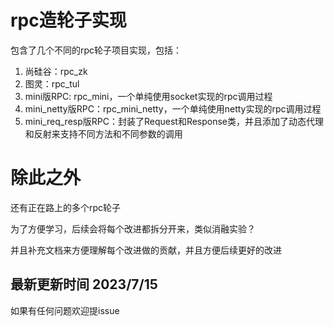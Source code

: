 # rpc造轮子实现

包含了几个不同的rpc轮子项目实现，包括：

1. 尚硅谷：rpc_zk
2. 图灵：rpc_tul
3. mini版RPC: rpc_mini，一个单纯使用socket实现的rpc调用过程
4. mini_netty版RPC：rpc_mini_netty，一个单纯使用netty实现的rpc调用过程
5. mini_req_resp版RPC：封装了Request和Response类，并且添加了动态代理和反射来支持不同方法和不同参数的调用

# 除此之外
还有正在路上的多个rpc轮子

为了方便学习，后续会将每个改进都拆分开来，类似消融实验？ 

并且补充文档来方便理解每个改进做的贡献，并且方便后续更好的改进

## 最新更新时间 2023/7/15

如果有任何问题欢迎提issue
